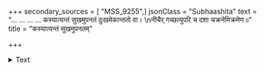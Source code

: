+++
secondary_sources = [ "MSS_9255",]
jsonClass = "Subhaashita"
text = "... ... ... ... कस्यात्यन्तं सुखमुपनतं दुःखमेकान्ततो वा।  \nनीचैर् गच्छत्युपरि च दशा चक्रनेमिक्रमेण॥"
title = "कस्यात्यन्तं सुखमुपनतम्"

+++

<details><summary>Text</summary>

... ... ... ... कस्यात्यन्तं सुखमुपनतं दुःखमेकान्ततो वा।  
नीचैर् गच्छत्युपरि च दशा चक्रनेमिक्रमेण॥
</details>

